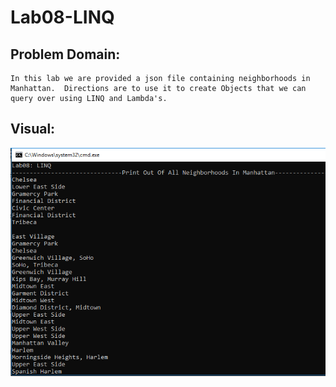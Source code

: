 # Lab08-LINQ

## Problem Domain:

```
In this lab we are provided a json file containing neighborhoods in Manhattan.  Directions are to use it to create Objects that we can query over using LINQ and Lambda's.
```

## Visual: 
![LINQ EXAMPLE](https://github.com/trecain/Lab08-LINQ/blob/master/Lab08-LINQ/assets/LINQ.PNG)
